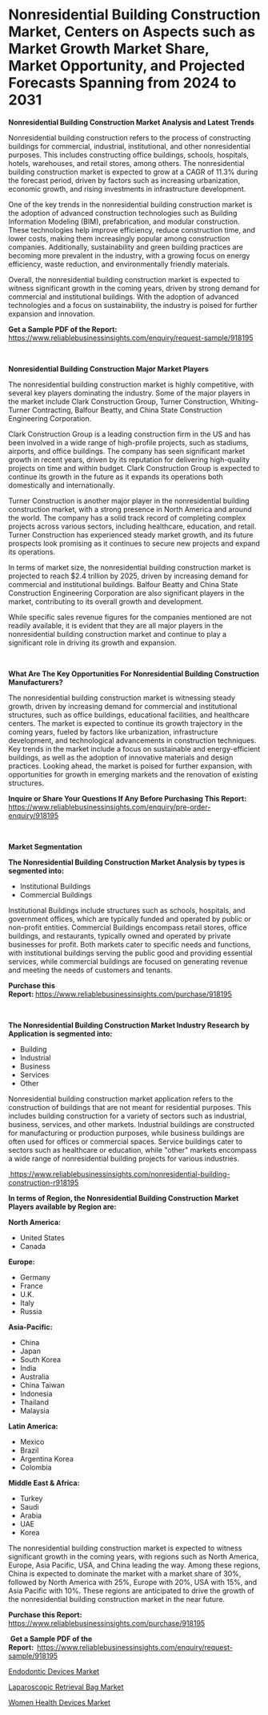 <p><h1>Nonresidential Building Construction Market, Centers on Aspects such as Market Growth Market Share, Market Opportunity, and Projected Forecasts Spanning from 2024 to 2031</h1></p><p><strong>Nonresidential Building Construction Market Analysis and Latest Trends</strong></p>
<p><p>Nonresidential building construction refers to the process of constructing buildings for commercial, industrial, institutional, and other nonresidential purposes. This includes constructing office buildings, schools, hospitals, hotels, warehouses, and retail stores, among others. The nonresidential building construction market is expected to grow at a CAGR of 11.3% during the forecast period, driven by factors such as increasing urbanization, economic growth, and rising investments in infrastructure development.</p><p>One of the key trends in the nonresidential building construction market is the adoption of advanced construction technologies such as Building Information Modeling (BIM), prefabrication, and modular construction. These technologies help improve efficiency, reduce construction time, and lower costs, making them increasingly popular among construction companies. Additionally, sustainability and green building practices are becoming more prevalent in the industry, with a growing focus on energy efficiency, waste reduction, and environmentally friendly materials.</p><p>Overall, the nonresidential building construction market is expected to witness significant growth in the coming years, driven by strong demand for commercial and institutional buildings. With the adoption of advanced technologies and a focus on sustainability, the industry is poised for further expansion and innovation.</p></p>
<p><strong>Get a Sample PDF of the Report:&nbsp;</strong> <a href="https://www.reliablebusinessinsights.com/enquiry/request-sample/918195">https://www.reliablebusinessinsights.com/enquiry/request-sample/918195</a></p>
<p>&nbsp;</p>
<p><strong>Nonresidential Building Construction Major Market Players</strong></p>
<p><p>The nonresidential building construction market is highly competitive, with several key players dominating the industry. Some of the major players in the market include Clark Construction Group, Turner Construction, Whiting-Turner Contracting, Balfour Beatty, and China State Construction Engineering Corporation.</p><p>Clark Construction Group is a leading construction firm in the US and has been involved in a wide range of high-profile projects, such as stadiums, airports, and office buildings. The company has seen significant market growth in recent years, driven by its reputation for delivering high-quality projects on time and within budget. Clark Construction Group is expected to continue its growth in the future as it expands its operations both domestically and internationally.</p><p>Turner Construction is another major player in the nonresidential building construction market, with a strong presence in North America and around the world. The company has a solid track record of completing complex projects across various sectors, including healthcare, education, and retail. Turner Construction has experienced steady market growth, and its future prospects look promising as it continues to secure new projects and expand its operations.</p><p>In terms of market size, the nonresidential building construction market is projected to reach $2.4 trillion by 2025, driven by increasing demand for commercial and institutional buildings. Balfour Beatty and China State Construction Engineering Corporation are also significant players in the market, contributing to its overall growth and development.</p><p>While specific sales revenue figures for the companies mentioned are not readily available, it is evident that they are all major players in the nonresidential building construction market and continue to play a significant role in driving its growth and expansion.</p></p>
<p>&nbsp;</p>
<p><strong>What Are The Key Opportunities For Nonresidential Building Construction Manufacturers?</strong></p>
<p><p>The nonresidential building construction market is witnessing steady growth, driven by increasing demand for commercial and institutional structures, such as office buildings, educational facilities, and healthcare centers. The market is expected to continue its growth trajectory in the coming years, fueled by factors like urbanization, infrastructure development, and technological advancements in construction techniques. Key trends in the market include a focus on sustainable and energy-efficient buildings, as well as the adoption of innovative materials and design practices. Looking ahead, the market is poised for further expansion, with opportunities for growth in emerging markets and the renovation of existing structures.</p></p>
<p><strong>Inquire or Share Your Questions If Any Before Purchasing This Report:</strong> <a href="https://www.reliablebusinessinsights.com/enquiry/pre-order-enquiry/918195">https://www.reliablebusinessinsights.com/enquiry/pre-order-enquiry/918195</a></p>
<p>&nbsp;</p>
<p><strong>Market Segmentation</strong></p>
<p><strong>The Nonresidential Building Construction Market Analysis by types is segmented into:</strong></p>
<p><ul><li>Institutional Buildings</li><li>Commercial Buildings</li></ul></p>
<p><p>Institutional Buildings include structures such as schools, hospitals, and government offices, which are typically funded and operated by public or non-profit entities. Commercial Buildings encompass retail stores, office buildings, and restaurants, typically owned and operated by private businesses for profit. Both markets cater to specific needs and functions, with institutional buildings serving the public good and providing essential services, while commercial buildings are focused on generating revenue and meeting the needs of customers and tenants.</p></p>
<p><strong>Purchase this Report:&nbsp;</strong><a href="https://www.reliablebusinessinsights.com/purchase/918195">https://www.reliablebusinessinsights.com/purchase/918195</a></p>
<p>&nbsp;</p>
<p><strong>The Nonresidential Building Construction Market Industry Research by Application is segmented into:</strong></p>
<p><ul><li>Building</li><li>Industrial</li><li>Business</li><li>Services</li><li>Other</li></ul></p>
<p><p>Nonresidential building construction market application refers to the construction of buildings that are not meant for residential purposes. This includes building construction for a variety of sectors such as industrial, business, services, and other markets. Industrial buildings are constructed for manufacturing or production purposes, while business buildings are often used for offices or commercial spaces. Service buildings cater to sectors such as healthcare or education, while "other" markets encompass a wide range of nonresidential building projects for various industries.</p></p>
<p><a href="https://www.reliablebusinessinsights.com/nonresidential-building-construction-r918195">&nbsp;https://www.reliablebusinessinsights.com/nonresidential-building-construction-r918195</a></p>
<p><strong>In terms of Region, the Nonresidential Building Construction Market Players available by Region are:</strong></p>
<p>
    <p> <strong> North America: </strong>
        <ul>
            <li>United States</li>
            <li>Canada</li>
        </ul>
        </p> 
    <p> <strong> Europe: </strong>
        <ul>
            <li>Germany</li>
            <li>France</li>
            <li>U.K.</li>
            <li>Italy</li>
            <li>Russia</li>
        </ul>
        </p> 
    <p> <strong> Asia-Pacific: </strong>
        <ul>
            <li>China</li>
            <li>Japan</li>
            <li>South Korea</li>
            <li>India</li>
            <li>Australia</li>
            <li>China Taiwan</li>
            <li>Indonesia</li>
            <li>Thailand</li>
            <li>Malaysia</li>
        </ul>
        </p> 
    <p> <strong> Latin America: </strong>
        <ul>
            <li>Mexico</li>
            <li>Brazil</li>
            <li>Argentina Korea</li>
            <li>Colombia</li>
        </ul>
        </p> 
    <p> <strong> Middle East & Africa: </strong>
        <ul>
            <li>Turkey</li>
            <li>Saudi</li>
            <li>Arabia</li>
            <li>UAE</li>
            <li>Korea</li>
        </ul>
    </p>
    </p>
<p><p>The nonresidential building construction market is expected to witness significant growth in the coming years, with regions such as North America, Europe, Asia Pacific, USA, and China leading the way. Among these regions, China is expected to dominate the market with a market share of 30%, followed by North America with 25%, Europe with 20%, USA with 15%, and Asia Pacific with 10%. These regions are anticipated to drive the growth of the nonresidential building construction market in the near future.</p></p>
<p><strong>Purchase this Report: </strong><a href="https://www.reliablebusinessinsights.com/purchase/918195">https://www.reliablebusinessinsights.com/purchase/918195</a></p>
<p>&nbsp;<strong>Get a Sample PDF of the Report:&nbsp;&nbsp;</strong><a href="https://www.reliablebusinessinsights.com/enquiry/request-sample/918195">https://www.reliablebusinessinsights.com/enquiry/request-sample/918195</a></p>
<p><strong></strong></p>
<p><p><a href="https://github.com/ashepherd82/Market-Research-Report-List-5/blob/main/endodontic-devices-market.md">Endodontic Devices Market</a></p><p><a href="https://github.com/irfadac/Market-Research-Report-List-4/blob/main/laparoscopic-retrieval-bag-market.md">Laparoscopic Retrieval Bag Market</a></p><p><a href="https://github.com/myacatherineblakecaczo9vcsw/Market-Research-Report-List-3/blob/main/women-health-devices-market.md">Women Health Devices Market</a></p></p>